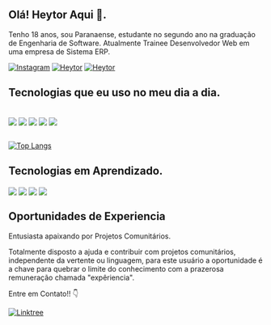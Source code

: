 

## Olá! Heytor Aqui 👋.


 Tenho 18 anos, sou Paranaense, estudante no segundo ano na graduação de Engenharia de Software.
 Atualmente Trainee Desenvolvedor Web em uma empresa de Sistema ERP.

[![Instagram](https://img.shields.io/badge/Instagram-E4405F?style=for-the-badge&logo=instagram&logoColor=white)](https://www.instagram.com/hey_piires/)
[![Heytor](https://img.shields.io/badge/Netlify-00C7B7?style=for-the-badge&logo=netlify&logoColor=white)](https://www.instagram.com/pires.c28/)
[![Heytor](https://img.shields.io/badge/LinkedIn-0077B5?style=for-the-badge&logo=linkedin&logoColor=white)](https://www.linkedin.com/in/HeytorPires/?utm_source=share&utm_campaign=share_via&utm_content=profile&utm_medium=android_app)


## Tecnologias que eu uso no meu dia a dia.
<div style ="display: inline-block"><br/>
<img align="center" alts="html5" src="https://img.shields.io/badge/HTML-239120?style=for-the-badge&logo=html5&logoColor=white">
<img align="center" alts="css3" src="https://img.shields.io/badge/CSS-239120?&style=for-the-badge&logo=css3&logoColor=white">
<img align="center" alts="javascript" src="https://img.shields.io/badge/JavaScript-F7DF1E?style=for-the-badge&logo=javascript&logoColor=black">
<img align="center" alts="React" src="https://img.shields.io/badge/React-20232A?style=for-the-badge&logo=react&logoColor=61DAFB">
<img align="center" alts="Typescript" src="https://img.shields.io/badge/TypeScript-007ACC?style=for-the-badge&logo=typescript&logoColor=white">


 
<br>
<br>
 
[![Top Langs](https://github-readme-stats.vercel.app/api/top-langs/?username=HeytorPires&layout=donut)](https://github.com/HeytorPires/github-readme-stats)
## Tecnologias em Aprendizado.
<img align="center" alts="C" src="https://img.shields.io/badge/C-00599C?style=for-the-badge&logo=c&logoColor=white">
<img align="center" alts="Java" src="https://img.shields.io/badge/java-%23ED8B00.svg?style=for-the-badge&logo=openjdk&logoColor=white">
<img align="center" alts="NodeJS" src="https://img.shields.io/badge/node.js-6DA55F?style=for-the-badge&logo=node.js&logoColor=white">
<img align="center" alts="Typescript" src="https://img.shields.io/badge/TypeScript-007ACC?style=for-the-badge&logo=typescript&logoColor=white">
<br>


## Oportunidades de Experiencia
Entusiasta apaixando por Projetos Comunitários.

Totalmente disposto a ajuda e contribuir com projetos comunitários, independente da vertente ou linguagem, para este usuário a oportunidade é a chave para quebrar o limite do conhecimento com a prazerosa remuneração chamada "expêriencia".


Entre em Contato!! 👇


[![Linktree](https://img.shields.io/badge/linktree-1de9b6?style=for-the-badge&logo=linktree&logoColor=white)](https://my-url.online/p/Pires)
